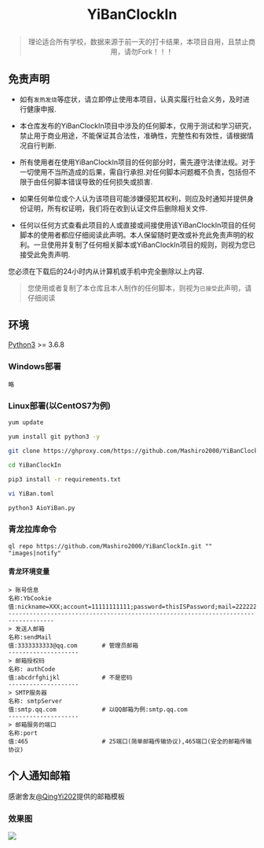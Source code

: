 # <p align="center">YiBanClockIn</p>
> <p align="center">理论适合所有学校，数据来源于前一天的打卡结果，本项目自用，且禁止商用，请勿Fork！！！</p>

## 免责声明
- 如有`发热发烧`等症状，请立即停止使用本项目，认真实履行社会义务，及时进行健康申报.

- 本仓库发布的YiBanClockIn项目中涉及的任何脚本，仅用于测试和学习研究，禁止用于商业用途，不能保证其合法性，准确性，完整性和有效性，请根据情况自行判断.

- 所有使用者在使用YiBanClockIn项目的任何部分时，需先遵守法律法规。对于一切使用不当所造成的后果，需自行承担.对任何脚本问题概不负责，包括但不限于由任何脚本错误导致的任何损失或损害.

- 如果任何单位或个人认为该项目可能涉嫌侵犯其权利，则应及时通知并提供身份证明，所有权证明，我们将在收到认证文件后删除相关文件.

- 任何以任何方式查看此项目的人或直接或间接使用该YiBanClockIn项目的任何脚本的使用者都应仔细阅读此声明。本人保留随时更改或补充此免责声明的权利。一旦使用并复制了任何相关脚本或YiBanClockIn项目的规则，则视为您已接受此免责声明.

您必须在下载后的24小时内从计算机或手机中完全删除以上内容.

> 您使用或者复制了本仓库且本人制作的任何脚本，则视为`已接受`此声明，请仔细阅读



## 环境

[Python3](https://www.python.org/) >= 3.6.8

### Windows部署
`略`

### Linux部署(以CentOS7为例)
```bash
yum update

yum install git python3 -y

git clone https://ghproxy.com/https://github.com/Mashiro2000/YiBanClockIn.git

cd YiBanClockIn

pip3 install -r requirements.txt

vi YiBan.toml

python3 AioYiBan.py
```

### 青龙拉库命令
```
ql repo https://github.com/Mashiro2000/YiBanClockIn.git "" "images|notify"
```

#### 青龙环境变量
```text
> 账号信息
名称:YbCookie
值:nickname=XXX;account=11111111111;password=thisISPassword;mail=2222222222@qq.com;
-----------------------------------------------------------------------------------
> 发送人邮箱
名称:sendMail
值:3333333333@qq.com       # 管理员邮箱
--------------------
> 邮箱授权码
名称: authCode
值:abcdrfghijkl            # 不是密码
--------------------
> SMTP服务器
名称: smtpServer
值:smtp.qq.com             # 以QQ邮箱为例:smtp.qq.com
--------------------
> 邮箱服务的端口
名称:port
值:465                     # 25端口(简单邮箱传输协议),465端口(安全的邮箱传输协议)
```

## 个人通知邮箱
感谢舍友[@QingYi202](https://github.com/QingYi202)提供的邮箱模板
### 效果图
![](https://cdn.jsdelivr.net/gh/Mashiro2000/YiBanClockIn@main/images/clockIn.jpg)
